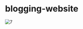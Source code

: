 # blogging-website
![7](https://user-images.githubusercontent.com/111062573/216811868-e88fe629-13b1-4b71-a7a1-b194055506f9.jpg)

